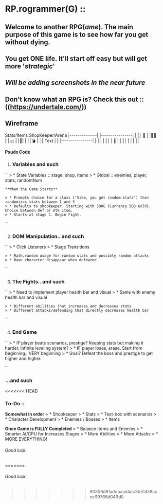 # RP.rogrammer(G) ::
## Welcome to another RPG(_ame_). The main purpose of this game is to see how far you get without dying.
## You get **ONE** life. It'll start off easy but will get more '_strategic_'

## _Will be adding screenshots in the near future_

## Don't know what an RPG is? Check this out :: ((https://undertale.com/))

## Wireframe

 Stats/Items         ShopKeeper/Arena
|--------------|    |----------------|
|              |    |      :man:     |
|:guardsman:   |    |     :dollar:   |
|:school_satchel:|  |                |
|:bomb:        |
|              |     Text
|              |    |----------------|
|              |    |                |
|              |    |     :book:     |
|              |    |                |
|              |    |                |

**Psudo Code**
1. ### Variables and such
``
    > * State Variables :: stage, shop, items
    > * Global :: enemies, player, stats, randomNum

    **When the Game Starts**

    > * Prompts choice for a class ('Sike, you get random stats') then randomizes stats between 1 and 5
    > * Defaults to shopkeeper. Starting with 500G (Currency 500 Gold). Choice between Def or Atk item.
    > * Starts at stage 1. Begin Fight.

``

2. ### DOM Manipulation.. and such
``
    > * Click Listeners
    > * Stage Transitions

    > * Math.random usage for random stats and possibly random attacks
    > * Have character disappear when defeated

``

3. ### The Fights.. and such
``
    > * Need to implement player health bar and visual
    > * Same with enemy health bar and visual

    > * Different abilities that increases and decreases stats
    > * Different attacks/defending that directly decreases health bar

``

4. ### End Game
``
    > * IF player beats scenarios, prestige? Keeping stats but making it harder. Infinite leveling system?
    > * IF player loses, erase. Start from beginning.. VERY beginning
    > * Goal? Defeat the boss and prestige to get higher and higher.

``
### ...and such


<<<<<<< HEAD


### To-Do ::
**Somewhat in order**
    > * Shopkeeper
    > * Stats
    > * Text-box with scenarios
    > * Character Development
    > * Enemies / Bosses
    > * Items

**Once Game is FULLY Completed**
    > * Balance Items and Enemies
    > * Smarter AI/CPU for Increases Stages
    > * More Abilities
    > * More Attacks
    > * MORE EVERYTHING!

###### Good luck.
=======
###### Good luck.
>>>>>>> 90359d81addaaad4dc3b51d38caee99766d049d0
